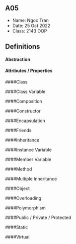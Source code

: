 ## A05

- Name: Ngoc Tran
- Date: 25 Oct 2022
- Class: 2143 OOP

## Definitions

#### Abstraction

#### Attributes / Properties

####Class

####Class Variable

####Composition

####Constructor

####Encapsulation

####Friends

####Inheritance

####Instance Variable

####Member Variable

####Method

####Multiple Inheritance

####Object

####Overloading

####Polymorphism

####Public / Private / Protected

####Static

####Virtual


